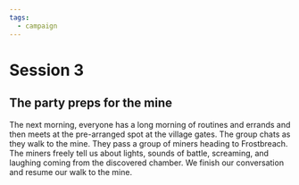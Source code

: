 ```yaml
---
tags:
  - campaign
---
```

# Session 3

## The party preps for the mine

The next morning, everyone has a long morning of routines and errands and then meets at the pre-arranged spot at the village gates. The group chats as they walk to the mine. They pass a group of miners heading to Frostbreach. The miners freely tell us about lights, sounds of battle, screaming, and laughing coming from the discovered chamber. We finish our conversation and resume our walk to the mine.

